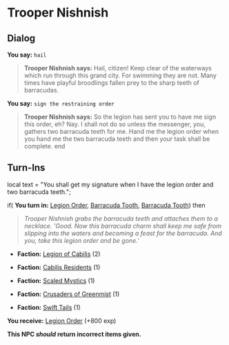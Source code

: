 # Trooper Nishnish
## Dialog

**You say:** `hail`



>**Trooper Nishnish says:** Hail, citizen! Keep clear of the waterways which run through this grand city. For swimming they are not. Many times have playful broodlings fallen prey to the sharp teeth of barracudas.

**You say:** `sign the restraining order`



>**Trooper Nishnish says:** So the legion has sent you to have me sign this order, eh? Nay. I shall not do so unless the messenger, you, gathers two barracuda teeth for me. Hand me the legion order when you hand me the two barracuda teeth and then your task shall be complete.
end

## Turn-Ins



local text = "You shall get my signature when I have the legion order and two barracuda teeth.";



if( **You turn in:** [Legion Order](/item/18244), [Barracuda Tooth](/item/12465), [Barracuda Tooth](/item/12465)) then 


>*Trooper Nishnish grabs the barracuda teeth and attaches them to a necklace. 'Good. Now this barracuda charm shall keep me safe from slipping into the waters and becoming a feast for the barracuda. And you, take this legion order and be gone.'*





* __Faction:__ [Legion of Cabilis](/faction/441) (2)



* __Faction:__ [Cabilis Residents](/faction/440) (1)




* __Faction:__ [Scaled Mystics](/faction/445) (1)



* __Faction:__ [Crusaders of Greenmist](/faction/442) (1)




* __Faction:__ [Swift Tails](/faction/444) (1)



 **You receive:**  [Legion Order](/item/18245) (+800 exp)


**This NPC *should* return incorrect items given.**
